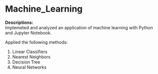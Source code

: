 # Machine_Learning

<b>Descriptions:</b> </br>
Implemeted and analyzed an application of machine learning with Python and Jupyter Notebook.

Applied the following methods:
1. Linear Classifiers
2. Nearest Neighbors
3. Decision Tree
4. Neural Networks
